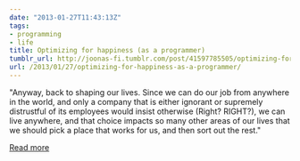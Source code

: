 ```yaml
---
date: "2013-01-27T11:43:13Z"
tags:
- programming
- life
title: Optimizing for happiness (as a programmer)
tumblr_url: http://joonas-fi.tumblr.com/post/41597785505/optimizing-for-happiness-as-a-programmer
url: /2013/01/27/optimizing-for-happiness-as-a-programmer/
---
```


"Anyway, back to shaping our lives. Since we can do our job from anywhere in the world, and only a company that is either ignorant or supremely distrustful of its employees would insist otherwise (Right? RIGHT?), we can live anywhere, and that choice impacts so many other areas of our lives that we should pick a place that works for us, and then sort out the rest."

[Read more](http://erniemiller.org/2012/12/15/why-i-love-being-a-programmer-in-louisville-or-why-i-wont-relocate-to-work-for-your-startup/)
